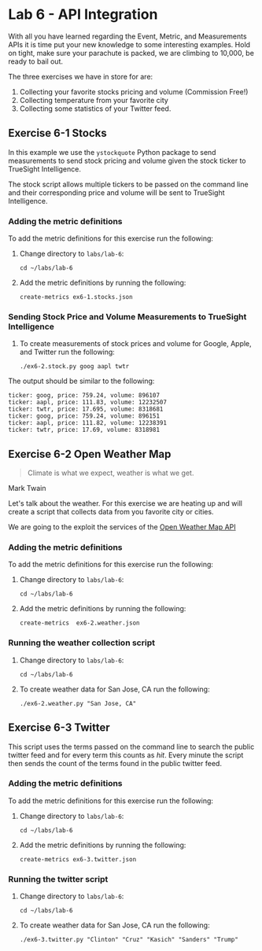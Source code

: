 Lab 6 - API Integration
=======================

With all you have learned regarding the Event, Metric, and Measurements APIs it is time
put your new knowledge to some interesting examples. Hold on tight, make sure your
parachute is packed, we are climbing to 10,000, be ready to bail out.

The three exercises we have in store for are:

1. Collecting your favorite stocks pricing and volume (Commission Free!)
2. Collecting temperature from your favorite city
3. Collecting some statistics of your Twitter feed.

## Exercise 6-1 Stocks

In this example we use the `ystockquote` Python package to send measurements to send stock pricing
and volume given the stock ticker to TrueSight Intelligence.

The stock script allows multiple tickers to be passed on the command line and their corresponding
price and volume will be sent to TrueSight Intelligence.

### Adding the metric definitions

To add the metric definitions for this exercise run the following:

1. Change directory to `labs/lab-6`:

    ```
    cd ~/labs/lab-6
    ```

2. Add the metric definitions by running the following:

    ```
    create-metrics ex6-1.stocks.json
    ```

### Sending Stock Price and Volume Measurements to TrueSight Intelligence

1. To create measurements of stock prices and volume for Google, Apple, and Twitter run
the following:

    ```
    ./ex6-2.stock.py goog aapl twtr
    ```

The output should be similar to the following:

```
ticker: goog, price: 759.24, volume: 896107
ticker: aapl, price: 111.83, volume: 12232507
ticker: twtr, price: 17.695, volume: 8318681
ticker: goog, price: 759.24, volume: 896151
ticker: aapl, price: 111.82, volume: 12238391
ticker: twtr, price: 17.69, volume: 8318981
```

## Exercise 6-2 Open Weather Map

> Climate is what we expect,
> weather is what we get.

Mark Twain

Let's talk about the weather. For this exercise we are heating up and will create a
script that collects data from you favorite city or cities.

We are going to the exploit the services of the [Open Weather Map API](http://openweathermap.org/api)

### Adding the metric definitions

To add the metric definitions for this exercise run the following:

1. Change directory to `labs/lab-6`:

    ```
    cd ~/labs/lab-6
    ```

2. Add the metric definitions by running the following:

    ```
    create-metrics  ex6-2.weather.json
    ```

### Running the weather collection script

1. Change directory to `labs/lab-6`:

    ```
    cd ~/labs/lab-6
    ```

2. To create weather data for San Jose, CA run the following:

    ```
    ./ex6-2.weather.py "San Jose, CA"
    ```

## Exercise 6-3 Twitter

This script uses the terms passed on the command line to search the public twitter feed and
for every term this counts as _hit_. Every minute the script then sends the count of the terms
found in the public twitter feed.


### Adding the metric definitions

To add the metric definitions for this exercise run the following:

1. Change directory to `labs/lab-6`:

    ```
    cd ~/labs/lab-6
    ```

2. Add the metric definitions by running the following:

    ```
    create-metrics ex6-3.twitter.json
    ```

### Running the twitter script

1. Change directory to `labs/lab-6`:

    ```
    cd ~/labs/lab-6
    ```

2. To create weather data for San Jose, CA run the following:

    ```
    ./ex6-3.twitter.py "Clinton" "Cruz" "Kasich" "Sanders" "Trump"
    ```

